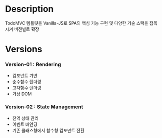 # Description

TodoMVC 템플릿을 Vanilla-JS로 SPA의 핵심 기능 구현 및 다양한 기술 스택을 접목시켜 버전별로 확장

# Versions

### Version-01 : Rendering

- 컴포넌트 기반
- 순수함수 렌더링
- 고차함수 렌더링
- 가상 DOM

### Version-02 : State Management

- 전역 상태 관리
- 이벤트 바인딩
- 기존 클래스형에서 함수형 컴포넌트 전환
